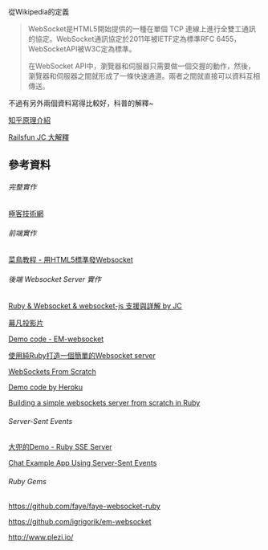 從Wikipedia的定義
> WebSocket是HTML5開始提供的一種在單個 TCP 連線上進行全雙工通訊的協定。WebSocket通訊協定於2011年被IETF定為標準RFC 6455，WebSocketAPI被W3C定為標準。
>
> 在WebSocket API中，瀏覽器和伺服器只需要做一個交握的動作，然後，瀏覽器和伺服器之間就形成了一條快速通道。兩者之間就直接可以資料互相傳送。

不過有另外兩個資料寫得比較好，科普的解釋~

[知乎原理介紹](https://www.zhihu.com/question/20215561)

[Railsfun JC 大解釋](http://railsfun.tw/t/rails-websocket/498/3)


## 參考資料


###### 完整實作

[極客技術網](https://www.rails365.net/articles/websocket-xu-lie-wen-zhang-mu-lu)


###### 前端實作

[菜鳥教程 - 用HTML5標準發Websocket](http://www.runoob.com/html/html5-websocket.html)

###### 後端 Websocket Server 實作

[Ruby & Websocket & websocket-js 支援與詳解 by JC](http://jokercatz.blogspot.tw/2013/04/ruby-websocket.html)

[幕凡投影片](http://www.slideshare.net/ryudoawaru/rt28-29828529)

[Demo code - EM-websocket](https://blog.engineyard.com/2013/getting-started-with-ruby-and-websockets)

[使用純Ruby打造一個簡單的Websocket server](http://blog.liveneeq.com/tech/2015/12/16/simple-websocket-server-in-ruby.html)

[WebSockets From Scratch](https://blog.pusher.com/websockets-from-scratch/)

[Demo code by Heroku](https://devcenter.heroku.com/articles/ruby-websockets)

[Building a simple websockets server from scratch in Ruby](http://blog.honeybadger.io/building-a-simple-websockets-server-from-scratch-in-ruby/)


###### Server-Sent Events

[大兜的Demo - Ruby SSE Server](http://tonytonyjan.net/2015/11/05/concurrent-ruby/)

[Chat Example App Using Server-Sent Events](https://robots.thoughtbot.com/chat-example-app-using-server-sent-events)


###### Ruby Gems

https://github.com/faye/faye-websocket-ruby

https://github.com/igrigorik/em-websocket

http://www.plezi.io/




